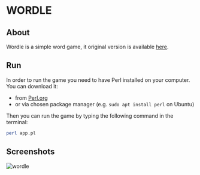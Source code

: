 # WORDLE
## About
Wordle is a simple word game, it original version is available [here](https://www.nytimes.com/games/wordle/index.html).

## Run
In order to run the game you need to have Perl installed on your computer.  
You can download it:
- from [Perl.org](https://www.perl.org/get.html)
- or via chosen package manager (e.g. `sudo apt install perl` on Ubuntu)  

Then you can run the game by typing the following command in the terminal:
```bash
perl app.pl
```

## Screenshots
![wordle](https://user-images.githubusercontent.com/93160829/217704856-eccec02e-d054-476e-a2b9-62d331e097c3.png)



